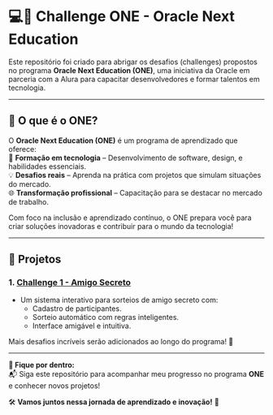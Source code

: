 # 💻🚀 Challenge ONE - Oracle Next Education  

Este repositório foi criado para abrigar os desafios (challenges) propostos no programa **Oracle Next Education (ONE)**, uma iniciativa da Oracle em parceria com a Alura para capacitar desenvolvedores e formar talentos em tecnologia.  

---

## 🌟 O que é o ONE?  
O **Oracle Next Education (ONE)** é um programa de aprendizado que oferece:  
🎯 **Formação em tecnologia** – Desenvolvimento de software, design, e habilidades essenciais.  
💡 **Desafios reais** – Aprenda na prática com projetos que simulam situações do mercado.  
🌐 **Transformação profissional** – Capacitação para se destacar no mercado de trabalho.  

Com foco na inclusão e aprendizado contínuo, o ONE prepara você para criar soluções inovadoras e contribuir para o mundo da tecnologia!  

---

## 📂 Projetos  
### 1. **[Challenge 1 - Amigo Secreto](https://github.com/codash1/Challenges-One/tree/main/challenge-amigo-secreto)**  
    
   - Um sistema interativo para sorteios de amigo secreto com:  
     - Cadastro de participantes.  
     - Sorteio automático com regras inteligentes.  
     - Interface amigável e intuitiva.  

Mais desafios incríveis serão adicionados ao longo do programa! 🌟  

---

**🔗 Fique por dentro:**  
📬 Siga este repositório para acompanhar meu progresso no programa **ONE** e conhecer novos projetos!  

🛠️ **Vamos juntos nessa jornada de aprendizado e inovação!** 🌟  
